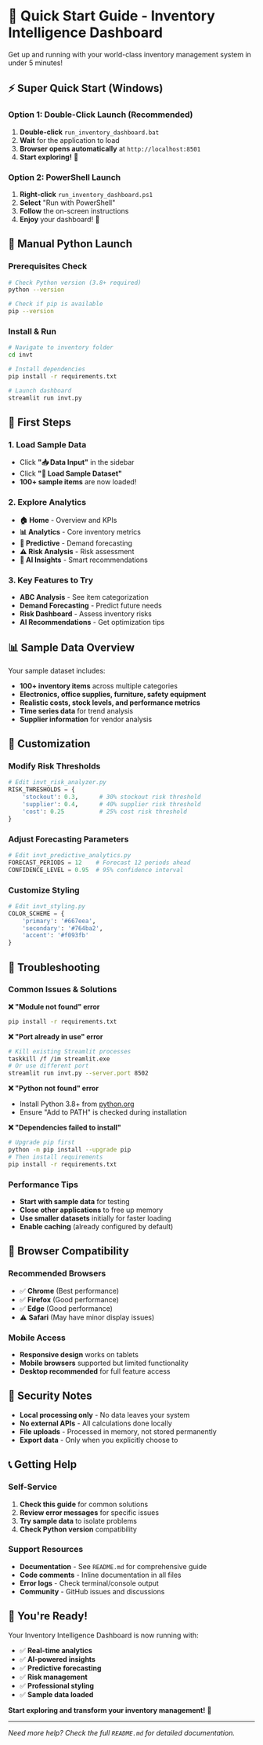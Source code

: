 # 🚀 Quick Start Guide - Inventory Intelligence Dashboard

Get up and running with your world-class inventory management system in under 5 minutes!

## ⚡ Super Quick Start (Windows)

### Option 1: Double-Click Launch (Recommended)
1. **Double-click** `run_inventory_dashboard.bat`
2. **Wait** for the application to load
3. **Browser opens automatically** at `http://localhost:8501`
4. **Start exploring!** 🎉

### Option 2: PowerShell Launch
1. **Right-click** `run_inventory_dashboard.ps1`
2. **Select** "Run with PowerShell"
3. **Follow** the on-screen instructions
4. **Enjoy** your dashboard! 🚀

## 🐍 Manual Python Launch

### Prerequisites Check
```bash
# Check Python version (3.8+ required)
python --version

# Check if pip is available
pip --version
```

### Install & Run
```bash
# Navigate to inventory folder
cd invt

# Install dependencies
pip install -r requirements.txt

# Launch dashboard
streamlit run invt.py
```

## 🎯 First Steps

### 1. Load Sample Data
- Click **"📥 Data Input"** in the sidebar
- Click **"🚀 Load Sample Dataset"**
- **100+ sample items** are now loaded!

### 2. Explore Analytics
- **🏠 Home** - Overview and KPIs
- **📊 Analytics** - Core inventory metrics
- **🔮 Predictive** - Demand forecasting
- **⚠️ Risk Analysis** - Risk assessment
- **🤖 AI Insights** - Smart recommendations

### 3. Key Features to Try
- **ABC Analysis** - See item categorization
- **Demand Forecasting** - Predict future needs
- **Risk Dashboard** - Assess inventory risks
- **AI Recommendations** - Get optimization tips

## 📊 Sample Data Overview

Your sample dataset includes:
- **100+ inventory items** across multiple categories
- **Electronics, office supplies, furniture, safety equipment**
- **Realistic costs, stock levels, and performance metrics**
- **Time series data** for trend analysis
- **Supplier information** for vendor analysis

## 🔧 Customization

### Modify Risk Thresholds
```python
# Edit invt_risk_analyzer.py
RISK_THRESHOLDS = {
    'stockout': 0.3,      # 30% stockout risk threshold
    'supplier': 0.4,      # 40% supplier risk threshold
    'cost': 0.25          # 25% cost risk threshold
}
```

### Adjust Forecasting Parameters
```python
# Edit invt_predictive_analytics.py
FORECAST_PERIODS = 12    # Forecast 12 periods ahead
CONFIDENCE_LEVEL = 0.95  # 95% confidence interval
```

### Customize Styling
```python
# Edit invt_styling.py
COLOR_SCHEME = {
    'primary': '#667eea',
    'secondary': '#764ba2',
    'accent': '#f093fb'
}
```

## 🚨 Troubleshooting

### Common Issues & Solutions

**❌ "Module not found" error**
```bash
pip install -r requirements.txt
```

**❌ "Port already in use" error**
```bash
# Kill existing Streamlit processes
taskkill /f /im streamlit.exe
# Or use different port
streamlit run invt.py --server.port 8502
```

**❌ "Python not found" error**
- Install Python 3.8+ from [python.org](https://www.python.org/downloads/)
- Ensure "Add to PATH" is checked during installation

**❌ "Dependencies failed to install"**
```bash
# Upgrade pip first
python -m pip install --upgrade pip
# Then install requirements
pip install -r requirements.txt
```

### Performance Tips
- **Start with sample data** for testing
- **Close other applications** to free up memory
- **Use smaller datasets** initially for faster loading
- **Enable caching** (already configured by default)

## 📱 Browser Compatibility

### Recommended Browsers
- ✅ **Chrome** (Best performance)
- ✅ **Firefox** (Good performance)
- ✅ **Edge** (Good performance)
- ⚠️ **Safari** (May have minor display issues)

### Mobile Access
- **Responsive design** works on tablets
- **Mobile browsers** supported but limited functionality
- **Desktop recommended** for full feature access

## 🔐 Security Notes

- **Local processing only** - No data leaves your system
- **No external APIs** - All calculations done locally
- **File uploads** - Processed in memory, not stored permanently
- **Export data** - Only when you explicitly choose to

## 📞 Getting Help

### Self-Service
1. **Check this guide** for common solutions
2. **Review error messages** for specific issues
3. **Try sample data** to isolate problems
4. **Check Python version** compatibility

### Support Resources
- **Documentation** - See `README.md` for comprehensive guide
- **Code comments** - Inline documentation in all files
- **Error logs** - Check terminal/console output
- **Community** - GitHub issues and discussions

## 🎉 You're Ready!

Your Inventory Intelligence Dashboard is now running with:
- ✅ **Real-time analytics**
- ✅ **AI-powered insights**
- ✅ **Predictive forecasting**
- ✅ **Risk management**
- ✅ **Professional styling**
- ✅ **Sample data loaded**

**Start exploring and transform your inventory management!** 🚀

---

*Need more help? Check the full `README.md` for detailed documentation.*
